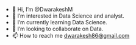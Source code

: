 - 👋 Hi, I’m @DwarakeshM
- 👀 I’m interested in Data Science and analyst.
- 🌱 I’m currently learning Data Science.
- 💞️ I’m looking to collaborate on Data.
- 📫 How to reach me dwarakesh86@gmail.com

<!---
DwarakeshM/DwarakeshM is a ✨ special ✨ repository because its `README.md` (this file) appears on your GitHub profile.
You can click the Preview link to take a look at your changes.
--->
